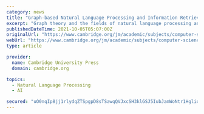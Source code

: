 ```yaml
---
category: news
title: "Graph-based Natural Language Processing and Information Retrieval"
excerpt: "Graph theory and the fields of natural language processing and information retrieval are well-studied disciplines. Traditionally, these areas have been perceived as distinct, with different algorithms, different applications and different potential end-users."
publishedDateTime: 2021-10-05T05:07:00Z
originalUrl: "https://www.cambridge.org/jm/academic/subjects/computer-science/artificial-intelligence-and-natural-language-processing/graph-based-natural-language-processing-and-information-retrieval"
webUrl: "https://www.cambridge.org/jm/academic/subjects/computer-science/artificial-intelligence-and-natural-language-processing/graph-based-natural-language-processing-and-information-retrieval"
type: article

provider:
  name: Cambridge University Press
  domain: cambridge.org

topics:
  - Natural Language Processing
  - AI

secured: "uO0nqIp8jj1rlydqZTSpgpD8sTSawqQVJxcSH3klGSJ5IubJamWoNtr1HglioHghrJW7N4exa5nAUvjMja5PuhM3RHauV7FC3iYIgvmNXALYkrySx2pCbiBfWRgy3Sfy5DeQkd/ugV+l00/smWRD254rHZP3ea6UKxUquDPawVnmJfZAicHHBJjDor1Q8MTkzlu0UPggATC5vC99rtWH6M5cZXExft4RSO0ZcAbr1Fs055aBvu0uIgpE7ECLcbcpAHs8EdA9dq5bb9Vpau/cN4HZP/Pzxg27yI3ZglToFPcw0K5em2bNAc5vIe6tw1Y8c+y6uq2gEtjUDNeXuudfnNcAqUcmNoesgt5B/Fw5PDE=;F3D17qP6mUc66+INuiMYHg=="
---
```


